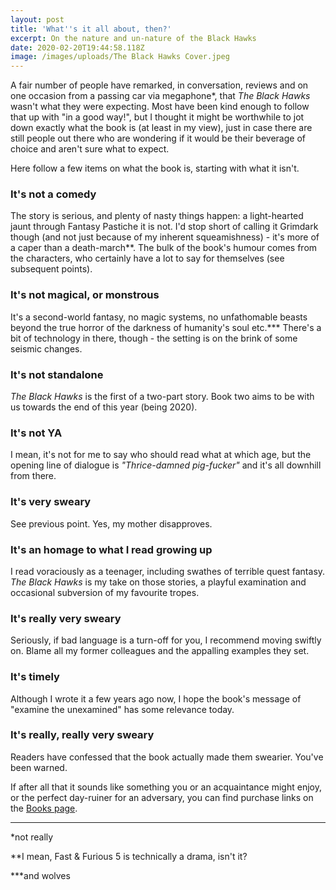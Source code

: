```yaml
---
layout: post
title: 'What''s it all about, then?'
excerpt: On the nature and un-nature of the Black Hawks
date: 2020-02-20T19:44:58.118Z
image: /images/uploads/The Black Hawks Cover.jpeg
---
```

A fair number of people have remarked, in conversation, reviews and on one occasion from a passing car via megaphone*, that _The Black Hawks_ wasn't what they were expecting. Most have been kind enough to follow that up with "in a good way!", but I thought it might be worthwhile to jot down exactly what the book is (at least in my view), just in case there are still people out there who are wondering if it would be their beverage of choice and aren't sure what to expect.

Here follow a few items on what the book is, starting with what it isn't.

### It's not a comedy

The story is serious, and plenty of nasty things happen: a light-hearted jaunt through Fantasy Pastiche it is not. I'd stop short of calling it Grimdark though (and not just because of my inherent squeamishness) - it's more of a caper than a death-march**. The bulk of the book's humour comes from the characters, who certainly have a lot to say for themselves (see subsequent points).

### It's not magical, or monstrous

It's a second-world fantasy, no magic systems, no unfathomable beasts beyond the true horror of the darkness of humanity's soul etc.*** There's a bit of technology in there, though - the setting is on the brink of some seismic changes.

### It's not standalone

_The Black Hawks_ is the first of a two-part story. Book two aims to be with us towards the end of this year (being 2020).

### It's not YA

I mean, it's not for me to say who should read what at which age, but the opening line of dialogue is _"Thrice-damned pig-fucker"_ and it's all downhill from there.

### It's very sweary

See previous point. Yes, my mother disapproves.

### It's an homage to what I read growing up

I read voraciously as a teenager, including swathes of terrible quest fantasy. _The Black Hawks_ is my take on those stories, a playful examination and occasional subversion of my favourite tropes.

### It's really very sweary

Seriously, if bad language is a turn-off for you, I recommend moving swiftly on. Blame all my former colleagues and the appalling examples they set.

### It's timely

Although I wrote it a few years ago now, I hope the book's message of "examine the unexamined" has some relevance today.

### It's really, really very sweary

Readers have confessed that the book actually made them swearier. You've been warned.


If after all that it sounds like something you or an acquaintance might enjoy, or the perfect day-ruiner for an adversary, you can find purchase links on the [Books page](/books).

---

*not really

**I mean, Fast & Furious 5 is technically a drama, isn't it?

***and wolves
